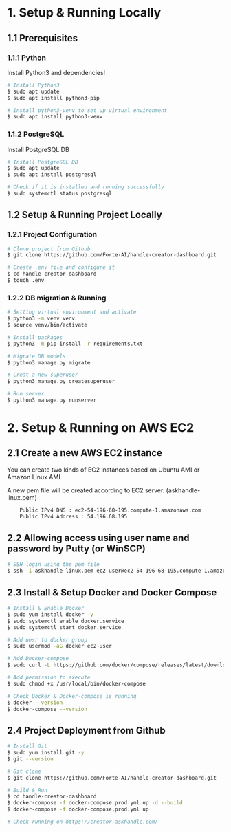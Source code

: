 # 1. Setup & Running Locally
## 1.1 Prerequisites
### 1.1.1 Python

Install Python3 and dependencies!

```bash
# Install Python3
$ sudo apt update
$ sudo apt install python3-pip

# Install python3-venv to set up virtual environment 
$ sudo apt install python3-venv
```

### 1.1.2 PostgreSQL
Install PostgreSQL DB
```bash
# Install PostgreSQL DB
$ sudo apt update
$ sudo apt install postgresql

# Check if it is installed and running successfully
$ sudo systemctl status postgresql
```

## 1.2 Setup & Running Project Locally

### 1.2.1 Project Configuration

```bash
# Clone project from Github
$ git clone https://github.com/Forte-AI/handle-creator-dashboard.git

# Create .env file and configure it
$ cd handle-creator-dashboard
$ touch .env
```

### 1.2.2 DB migration & Running

```bash
# Setting virtual environment and activate
$ python3 -m venv venv
$ source venv/bin/activate

# Install packages
$ python3 -m pip install -r requirements.txt

# Migrate DB models
$ python3 manage.py migrate

# Creat a new superuser
$ python3 manage.py createsuperuser

# Run server
$ python3 manage.py runserver
```

# 2. Setup & Running on AWS EC2

## 2.1 Create a new AWS EC2 instance
You can create two kinds of EC2 instances based on Ubuntu AMI or Amazon Linux AMI

A new pem file will be created according to EC2 server. (askhandle-linux.pem)

```bash
    Public IPv4 DNS : ec2-54-196-68-195.compute-1.amazonaws.com
    Public IPv4 Address : 54.196.68.195
```

## 2.2 Allowing access using user name and password by Putty (or WinSCP)

```bash
# SSH login using the pem file
$ ssh -i askhandle-linux.pem ec2-user@ec2-54-196-68-195.compute-1.amazonaws.com
```

## 2.3 Install & Setup Docker and Docker Compose

```bash
# Install & Enable Docker
$ sudo yum install docker -y
$ sudo systemctl enable docker.service
$ sudo systemctl start docker.service

# Add uesr to docker group
$ sudo usermod -aG docker ec2-user

# Add Docker-compose
$ sudo curl -L https://github.com/docker/compose/releases/latest/download/docker-compose-$(uname -s)-$(uname -m) -o /usr/local/bin/docker-compose

# Add permission to execute
$ sudo chmod +x /usr/local/bin/docker-compose

# Check Docker & Docker-compose is running
$ docker --version
$ docker-compose --version
```
## 2.4 Project Deployment from Github

```bash
# Install Git
$ sudo yum install git -y
$ git --version

# Git clone
$ git clone https://github.com/Forte-AI/handle-creator-dashboard.git

# Build & Run
$ cd handle-creator-dashboard
$ docker-compose -f docker-compose.prod.yml up -d --build
$ docker-compose -f docker-compose.prod.yml up

# Check running on https://creator.askhandle.com/
```

